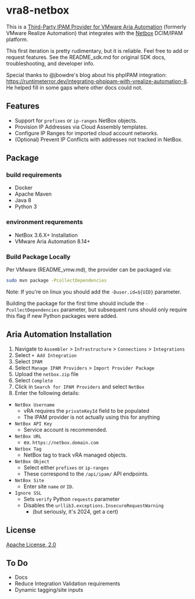 
# vra8-netbox

This is a [Third-Party IPAM Provider for VMware Aria Automation](https://developer.broadcom.com/sdks/vmware-aria-automation-third-party-ipam-sdk/latest) (formerly VMware Realize Automation) that integrates with the [Netbox](https://netboxlabs.com) DCIM/IPAM platform.

This first iteration is pretty rudimentary, but it is reliable. Feel free to add or request features.
See the README_sdk.md for original SDK docs, troubleshooting, and developer info.

Special thanks to @jbowdre's blog about his phpIPAM integration: https://runtimeterror.dev/integrating-phpipam-with-vrealize-automation-8. He helped fill in some gaps where other docs could not.

## Features

- Support for `prefixes` or `ip-ranges` NetBox objects.
- Provision IP Addresses via Cloud Assembly templates.
- Configure IP Ranges for imported cloud account networks.
- (Optional) Prevent IP Conflicts with addresses not tracked in NetBox.


## Package

### build requirements
- Docker
- Apache Maven
- Java 8
- Python 3
### environment requrements
- NetBox 3.6.X+ Installation
- VMware Aria Automation 8.14+

### Build Package Locally
Per VMware (README_vmw.md), the provider can be packaged via:
```bash
sudo mvn package -PcollectDependencies
```
Note: If you're on linux you should add the `-Duser.id=${UID}` parameter.

Building the package for the first time should include the `-PcollectDependencies` parameter, but subsequent runs should only require this flag if new Python packages were added.


## Aria Automation Installation
1. Navigate to `Assembler` > `Infrastructure` > `Connections` > `Integrations`
2. Select `+ Add Integration`
3. Select `IPAM`
4. Select `Manage IPAM Providers` > `Import Provider Package`
5. Upload the `netbox.zip` file
6. Select `Complete`
7. Click in `Search for IPAM Providers` and select `NetBox`
8. Enter the following details:
- `NetBox Username`
    - vRA requires the `privateKeyId` field to be populated
    - The IPAM provider is not actually using this for anything
- `NetBox API Key`
    - Service account is recommended.
- `NetBox URL`
    - ex. `https://netbox.domain.com`
- `Netbox Tag`
    - NetBox tag to track vRA managed objects.
- `NetBox Object`
    - Select either `prefixes` or `ip-ranges`
    - These correspond to the `/api/ipam/` API endpoints.
- `NetBox Site`
    - Enter site `name` or `ID`.
- `Ignore SSL`
    - Sets `verify` Python `requests` parameter
    - Disables the `urllib3.exceptions.InsecureRequestWarning`
        - (but seriously, it's 2024, get a cert)

## License

[Apache License, 2.0](https://www.apache.org/licenses/LICENSE-2.0)

## To Do

- Docs
- Reduce Integration Validation requirements
- Dynamic tagging/site inputs

